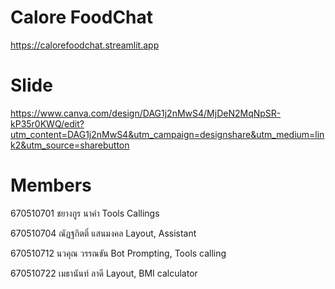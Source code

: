 # Calore FoodChat
https://calorefoodchat.streamlit.app

# Slide
https://www.canva.com/design/DAG1j2nMwS4/MjDeN2MqNpSR-kP35r0KWQ/edit?utm_content=DAG1j2nMwS4&utm_campaign=designshare&utm_medium=link2&utm_source=sharebutton

# Members
670510701 ชยางกูร นาคำ Tools Callings

670510704 ณัฏฐกิตติ์ แสนมงคล Layout, Assistant

670510712 นวคุณ วรรณขัน Bot Prompting, Tools calling 

670510722 เมธานันท์ ลาดี Layout, BMI calculator 
